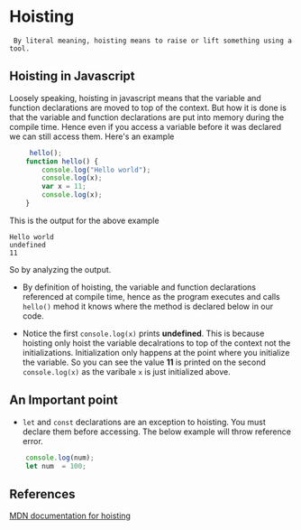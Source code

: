 # Hoisting

     By literal meaning, hoisting means to raise or lift something using a tool.

## Hoisting in Javascript

Loosely speaking, hoisting in javascript means that the variable and function declarations are moved to top of the context. But how it is done is that the variable and function declarations are put into memory during the compile time. Hence even if you access a variable before it was
declared we can still access them. Here's an example

```js
     hello();
    function hello() {
        console.log("Hello world");     
        console.log(x);
        var x = 11;
        console.log(x);     
    }
```

This is the output for the above example

    Hello world
    undefined
    11

So by analyzing the output.

* By definition of hoisting, the variable and function declarations referenced at compile time, hence as the program executes and calls `hello()` mehod it knows where the method is declared below in our code.

* Notice the first `console.log(x)` prints **undefined**. This is because hoisting only hoist the variable decalrations to top of the context not the initializations. Initialization only happens at the point where you initialize the variable. So you can see the value **11** is printed on the second `console.log(x)` as the varibale `x` is just initialized above.

## An Important point

* `let` and `const` declarations are an exception to hoisting. You must declare them before accessing. The below example will throw  reference error.

```js
    console.log(num);
    let num  = 100;
```

## References

 [MDN documentation for hoisting](https://developer.mozilla.org/en-US/docs/Glossary/Hoisting)

